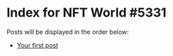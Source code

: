 # Index for NFT World #5331
Posts will be displayed in the order below:

- [Your first post](./001-first.md)

